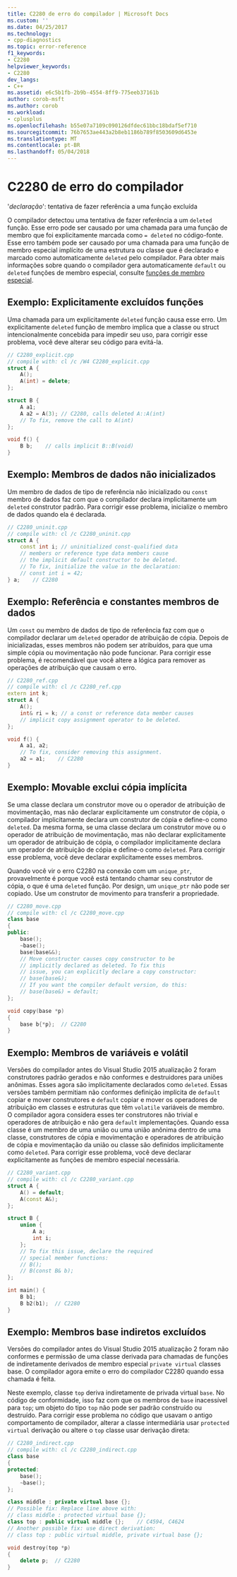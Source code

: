 ```yaml
---
title: C2280 de erro do compilador | Microsoft Docs
ms.custom: ''
ms.date: 04/25/2017
ms.technology:
- cpp-diagnostics
ms.topic: error-reference
f1_keywords:
- C2280
helpviewer_keywords:
- C2280
dev_langs:
- C++
ms.assetid: e6c5b1fb-2b9b-4554-8ff9-775eeb37161b
author: corob-msft
ms.author: corob
ms.workload:
- cplusplus
ms.openlocfilehash: b55e07a7109c090126dfdec61bbc18bdaf5ef710
ms.sourcegitcommit: 76b7653ae443a2b8eb1186b789f8503609d6453e
ms.translationtype: MT
ms.contentlocale: pt-BR
ms.lasthandoff: 05/04/2018
---
```

# <a name="compiler-error-c2280"></a>C2280 de erro do compilador  
  
'*declaração*': tentativa de fazer referência a uma função excluída  
  
O compilador detectou uma tentativa de fazer referência a um `deleted` função. Esse erro pode ser causado por uma chamada para uma função de membro que foi explicitamente marcada como `= deleted` no código-fonte. Esse erro também pode ser causado por uma chamada para uma função de membro especial implícito de uma estrutura ou classe que é declarado e marcado como automaticamente `deleted` pelo compilador. Para obter mais informações sobre quando o compilador gera automaticamente `default` ou `deleted` funções de membro especial, consulte [funções de membro especial](../../cpp/special-member-functions.md).  
  
## <a name="example-explicitly-deleted-functions"></a>Exemplo: Explicitamente excluídos funções  

Uma chamada para um explicitamente `deleted` função causa esse erro. Um explicitamente `deleted` função de membro implica que a classe ou struct intencionalmente concebida para impedir seu uso, para corrigir esse problema, você deve alterar seu código para evitá-la.  
  
```cpp  
// C2280_explicit.cpp
// compile with: cl /c /W4 C2280_explicit.cpp
struct A {
    A();
    A(int) = delete;
};

struct B {
    A a1;
    A a2 = A(3); // C2280, calls deleted A::A(int)
    // To fix, remove the call to A(int)
};

void f() {
    B b;    // calls implicit B::B(void)
}
```  
  
## <a name="example-uninitialized-data-members"></a>Exemplo: Membros de dados não inicializados  
  
Um membro de dados de tipo de referência não inicializado ou `const` membro de dados faz com que o compilador declara implicitamente um `deleted` construtor padrão. Para corrigir esse problema, inicialize o membro de dados quando ela é declarada.  
  
```cpp  
// C2280_uninit.cpp
// compile with: cl /c C2280_uninit.cpp
struct A {
    const int i; // uninitialized const-qualified data
    // members or reference type data members cause
    // the implicit default constructor to be deleted.
    // To fix, initialize the value in the declaration:
    // const int i = 42;
} a;    // C2280
```  
  
## <a name="example-reference-and-const-data-members"></a>Exemplo: Referência e constantes membros de dados  
  
Um `const` ou membro de dados de tipo de referência faz com que o compilador declarar um `deleted` operador de atribuição de cópia. Depois de inicializadas, esses membros não podem ser atribuídos, para que uma simple cópia ou movimentação não pode funcionar. Para corrigir esse problema, é recomendável que você altere a lógica para remover as operações de atribuição que causam o erro.  
  
```cpp  
// C2280_ref.cpp
// compile with: cl /c C2280_ref.cpp
extern int k;
struct A {
    A();
    int& ri = k; // a const or reference data member causes 
    // implicit copy assignment operator to be deleted.
};

void f() {
    A a1, a2;
    // To fix, consider removing this assignment.
    a2 = a1;    // C2280
}
```  
  
## <a name="example-movable-deletes-implicit-copy"></a>Exemplo: Movable exclui cópia implícita  
  
Se uma classe declara um construtor move ou o operador de atribuição de movimentação, mas não declarar explicitamente um construtor de cópia, o compilador implicitamente declara um construtor de cópia e define-o como `deleted`. Da mesma forma, se uma classe declara um construtor move ou o operador de atribuição de movimentação, mas não declarar explicitamente um operador de atribuição de cópia, o compilador implicitamente declara um operador de atribuição de cópia e define-o como `deleted`. Para corrigir esse problema, você deve declarar explicitamente esses membros.  
 
Quando você vir o erro C2280 na conexão com um `unique_ptr`, provavelmente é porque você está tentando chamar seu construtor de cópia, o que é uma `deleted` função. Por design, um `unique_ptr` não pode ser copiado. Use um construtor de movimento para transferir a propriedade.  

```cpp  
// C2280_move.cpp
// compile with: cl /c C2280_move.cpp
class base  
{  
public:  
    base();  
    ~base(); 
    base(base&&); 
    // Move constructor causes copy constructor to be
    // implicitly declared as deleted. To fix this 
    // issue, you can explicitly declare a copy constructor:
    // base(base&);
    // If you want the compiler default version, do this:
    // base(base&) = default;
};  

void copy(base *p)  
{  
    base b{*p};  // C2280
}  
```  

## <a name="example-variant-and-volatile-members"></a>Exemplo: Membros de variáveis e volátil  
  
Versões do compilador antes do Visual Studio 2015 atualização 2 foram construtores padrão gerados e não conformes e destruidores para uniões anônimas. Esses agora são implicitamente declarados como `deleted`. Essas versões também permitiam não conformes definição implícita de `default` copiar e mover construtores e `default` copiar e mover os operadores de atribuição em classes e estruturas que têm `volatile` variáveis de membro. O compilador agora considera esses ter construtores não trivial e operadores de atribuição e não gera `default` implementações. Quando essa classe é um membro de uma união ou uma união anônima dentro de uma classe, construtores de cópia e movimentação e operadores de atribuição de cópia e movimentação da união ou classe são definidos implicitamente como `deleted`. Para corrigir esse problema, você deve declarar explicitamente as funções de membro especial necessária.  
  
```cpp  
// C2280_variant.cpp
// compile with: cl /c C2280_variant.cpp
struct A {  
    A() = default;
    A(const A&);
};  

struct B {  
    union {  
        A a;  
        int i;  
    };
    // To fix this issue, declare the required 
    // special member functions:
    // B(); 
    // B(const B& b);
};  

int main() {
    B b1;  
    B b2(b1);  // C2280  
}
```  
  
## <a name="example-indirect-base-members-deleted"></a>Exemplo: Membros base indiretos excluídos  
  
Versões do compilador antes do Visual Studio 2015 atualização 2 foram não conformes e permissão de uma classe derivada para chamadas de funções de indiretamente derivados de membro especial `private virtual` classes base. O compilador agora emite o erro do compilador C2280 quando essa chamada é feita.  
  
Neste exemplo, classe `top` deriva indiretamente de privada virtual `base`. No código de conformidade, isso faz com que os membros de `base` inacessível para `top`; um objeto do tipo `top` não pode ser padrão construído ou destruído. Para corrigir esse problema no código que usavam o antigo comportamento de compilador, alterar a classe intermediária usar `protected virtual` derivação ou altere o `top` classe usar derivação direta:  

```cpp  
// C2280_indirect.cpp
// compile with: cl /c C2280_indirect.cpp
class base  
{  
protected:  
    base();  
    ~base();  
};  

class middle : private virtual base {}; 
// Possible fix: Replace line above with:
// class middle : protected virtual base {};
class top : public virtual middle {};    // C4594, C4624
// Another possible fix: use direct derivation:
// class top : public virtual middle, private virtual base {};   

void destroy(top *p)  
{  
    delete p;  // C2280  
}  
```  
  